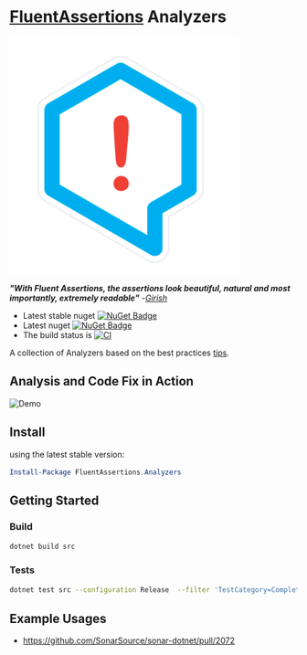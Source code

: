 # [FluentAssertions](http://fluentassertions.com/) Analyzers

<img src="./assets/FluentAssertions.png" width="400">

***"With Fluent Assertions, the assertions look beautiful, natural and most importantly, extremely readable"*** -[_Girish_](https://twitter.com/girishracharya)

* Latest stable nuget [![NuGet Badge](https://buildstats.info/nuget/fluentassertions.analyzers)](https://www.nuget.org/packages/fluentassertions.analyzers/)
* Latest nuget [![NuGet Badge](https://buildstats.info/nuget/fluentassertions.analyzers?includePreReleases=true)](https://www.nuget.org/packages/fluentassertions.analyzers/)
* The build status is [![CI](https://github.com/fluentassertions/fluentassertions.analyzers/actions/workflows/ci.yml/badge.svg)](https://github.com/fluentassertions/fluentassertions.analyzers/actions/workflows/ci.yml)

A collection of Analyzers based on the best practices [tips](https://fluentassertions.com/tips/).

## Analysis and Code Fix in Action

![Demo](assets/demo.gif)

## Install

using the latest stable version:

```powershell
Install-Package FluentAssertions.Analyzers
```

## Getting Started

### Build

```bash
dotnet build src
```

### Tests

```bash
dotnet test src --configuration Release  --filter 'TestCategory=Completed'
```

## Example Usages
- https://github.com/SonarSource/sonar-dotnet/pull/2072
